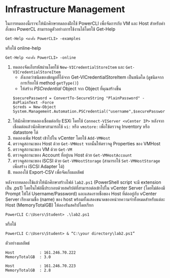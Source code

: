 # Infrastructure Management

ในการทดลองนี้เราจะให้นักศึกษาทดลองฝึกใช้ PowerCLI เพื่อจัดการกับ VM และ Host สำหรับคำสั่งของ PowerCL
สามารถดูตัวอย่างการใช้งานได้โดยใช้ Get-Help
```
Get-Help <คำสั่ง PowerCLI> -examples
```
หรือใช้ online-help
```
Get-Help <คำสั่ง PowerCLI> -online
```
1. ทดลองจัดเก็บรหัสผ่านโดยใช้ `New-VICredentialStoreItem` และ `Get-VICredentialStoreItem`
   * สังเกตว่าชนิดของข้อมูลที่ได้จาก Get-VICredentialStoreItem เป็นชนิดใด (ดูชนิดจากการเรียกใช้ method `getType()`)
   * ให้สร้าง *PSCredential* Object จาก Object ที่คุณสร้างขึ้น
   ```
   $securePassword = ConvertTo-SecureString "PlainPassword" -AsPlainText -Force
   $creds = New-Object System.Management.Automation.PSCredential("username",$securePassword)
   ```
2. ให้นักศึกษาทดลองเชื่อมต่อกับ ESXi โดยใช้ `Connect-VIServer <vCenter IP>`
   หลังจากเชื่อมต่อแล้วนักศึกษาสามารถใช้ `vi:` หรือ `vmstore:` เพื่อใช้ตรวจดู Inventory หรือ datastore ได้
3. ทดลองเพิ่ม Host เข้าไปใน vCenter โดยใช้ `Add-VMHost`
4. ตรวจดูสถานะของ Host ด้วย `Get-VMHost` จากนั้นให้ตรวจดู Properties ของ VMHost
5. ตรวจดูสถานะของ VM ด้วย `Get-VM`
6. ตรวจดูสถานะของ Account ที่อยู่บน Host ด้วย `Get-VMHostAccount`
7. ตรวจดูสถานะของ iSCSI ด้วย `Get-VMHostStorage` (สามารถใช้ `Set-VMHostStorage` เพื่อสร้าง iSCSI Adapter ได้)
8. ทดลองใช้ Export-CSV เพื่อจัดเก็บผลลัพธ์

หลังจากทดลองใช้แล้วให้นักศึกษาสร้างไฟล์ `lab2.ps1` (PowerShell script จะมี extension เป็น .ps1)
โดยในไฟล์นี้ประกอบด้วยสคริปต์ที่สามารถต่อเข้าไปใน vCenter Server (โดยไม่ต้องมี Prompt ให้ใส่ Username/Password)
และแสดงรายชื่อของ Host ที่ต่ออยู่กับ vCenter Server เรียงตามชื่อ (name) ของ host
พร้อมทั้งแสดงขนาดของหน่วยความจำทั้งหมดสำหรับแต่ละ Host (MemoryTotalGB)
ให้ลองรันสคริปโดยเรียก
```
PowerCLI C:\Users\Student> .\lab2.ps1
```
หรือใช้
```
PowerCLI C:\Users\Student> & “C:\your directory\lab2.ps1”
```
ตัวอย่างผลลัพธ์
```
Host           : 161.246.70.222
MemoryTotalGB  : 3.0

Host           : 161.246.70.223
MemoryTotalGB  : 2.8
```